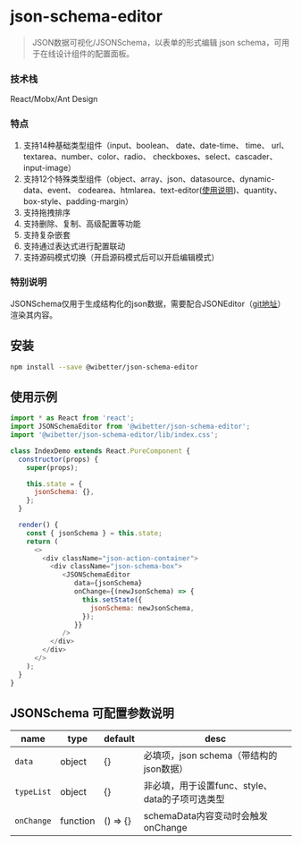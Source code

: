 # json-schema-editor

> JSON数据可视化/JSONSchema，以表单的形式编辑 json schema，可用于在线设计组件的配置面板。

### 技术栈
React/Mobx/Ant Design

### 特点
1. 支持14种基础类型组件（input、boolean、 date、date-time、 time、 url、
 textarea、number、color、radio、 checkboxes、select、cascader、input-image）
2. 支持12个特殊类型组件（object、array、json、datasource、dynamic-data、event、
codearea、htmlarea、text-editor([使用说明](https://github.com/wibetter/json-editor/blob/master/docs/TextEditor.md))、quantity、box-style、padding-margin）
3. 支持拖拽排序
4. 支持删除、复制、高级配置等功能
5. 支持复杂嵌套
6. 支持通过表达式进行配置联动
7. 支持源码模式切换（开启源码模式后可以开启编辑模式）

### 特别说明
JSONSchema仅用于生成结构化的json数据，需要配合JSONEditor（[git地址](https://github.com/wibetter/json-editor)）渲染其内容。


## 安装

```bash
npm install --save @wibetter/json-schema-editor
```

## 使用示例

```js
import * as React from 'react';
import JSONSchemaEditor from '@wibetter/json-schema-editor';
import '@wibetter/json-schema-editor/lib/index.css';

class IndexDemo extends React.PureComponent {
  constructor(props) {
    super(props);

    this.state = {
      jsonSchema: {},
    };
  }

  render() {
    const { jsonSchema } = this.state;
    return (
      <>
        <div className="json-action-container">
          <div className="json-schema-box">
             <JSONSchemaEditor
                data={jsonSchema}
                onChange={(newJsonSchema) => {
                  this.setState({
                    jsonSchema: newJsonSchema,
                  });
                }}
             />
          </div>
        </div>
      </>
    );
  }
}
```

## JSONSchema 可配置参数说明

| name         | type     | default | desc                            |
| ------------ | -------- | ------- | ------------------------------- |
| `data`       | object   | {}      | 必填项，json schema（带结构的json数据）    |
| `typeList`   | object   | {}      | 非必填，用于设置func、style、data的子项可选类型    |
| `onChange`   | function | () => {}  | schemaData内容变动时会触发onChange |

